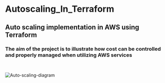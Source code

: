 # Autoscaling_In_Terraform
## Auto scaling implementation in AWS using Terraform
### The aim of the project is to illustrate how cost can be controlled and properly managed when utilizing AWS services
<br>

![Auto-scaling-diagram](https://github.com/user-attachments/assets/753a7eee-aa9f-4e70-87fa-5cea474f8491)


